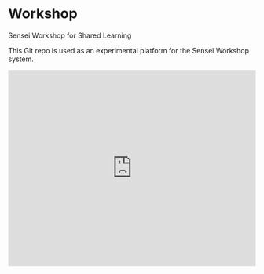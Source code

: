 # Workshop
Sensei Workshop for Shared Learning

This Git repo is used as an experimental platform for the Sensei Workshop
system.


<iframe height="400px" width="100%" src="https://repl.it/@MarkSeaman/Simple-HTML?lite=true" scrolling="no" frameborder="no" allowtransparency="true" allowfullscreen="true" sandbox="allow-forms allow-pointer-lock allow-popups allow-same-origin allow-scripts allow-modals"></iframe>
